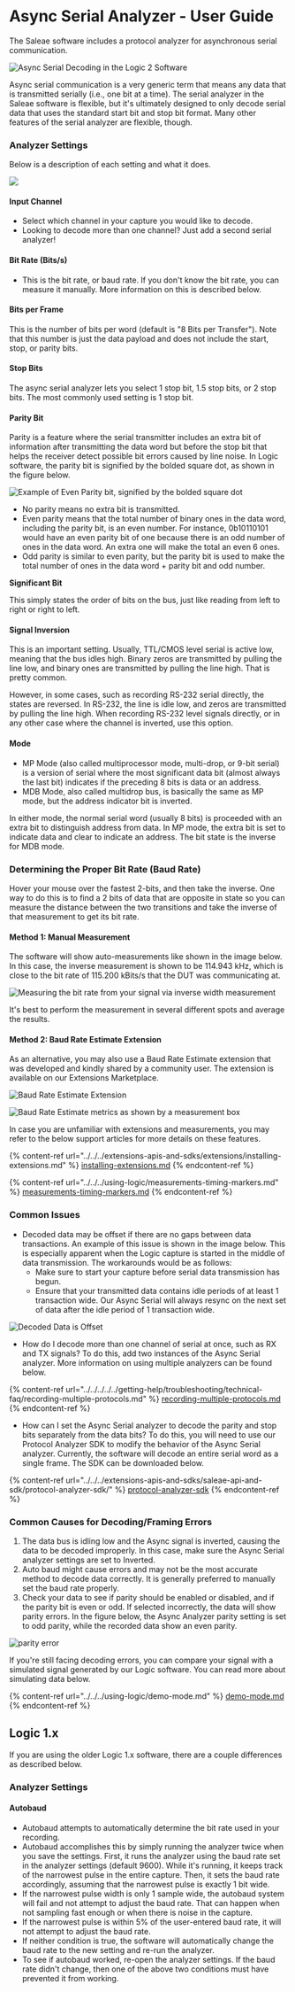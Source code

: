 # Async Serial Analyzer - User Guide

The Saleae software includes a protocol analyzer for asynchronous serial communication.

![Async Serial Decoding in the Logic 2 Software](<../../../../../.gitbook/assets/Screen Shot 2021-07-02 at 3.51.21 PM.png>)

Async serial communication is a very generic term that means any data that is transmitted serially (i.e., one bit at a time). The serial analyzer in the Saleae software is flexible, but it's ultimately designed to only decode serial data that uses the standard start bit and stop bit format. Many other features of the serial analyzer are flexible, though.

### Analyzer Settings

Below is a description of each setting and what it does.

![](<../../../../../.gitbook/assets/Screen Shot 2021-07-02 at 3.53.02 PM.png>)

#### **Input Channel**

* Select which channel in your capture you would like to decode.&#x20;
* Looking to decode more than one channel? Just add a second serial analyzer!

#### **Bit Rate (Bits/s)**

* This is the bit rate, or baud rate. If you don't know the bit rate, you can measure it manually. More information on this is described below.

#### **Bits per Frame**

This is the number of bits per word (default is "8 Bits per Transfer"). Note that this number is just the data payload and does not include the start, stop, or parity bits.

#### **Stop Bits**

The async serial analyzer lets you select 1 stop bit, 1.5 stop bits, or 2 stop bits. The most commonly used setting is 1 stop bit.

#### **Parity Bit**

Parity is a feature where the serial transmitter includes an extra bit of information after transmitting the data word but before the stop bit that helps the receiver detect possible bit errors caused by line noise. In Logic software, the parity bit is signified by the bolded square dot, as shown in the figure below.

![Example of Even Parity bit, signified by the bolded square dot](<../../../../../.gitbook/assets/Screen Shot 2021-07-02 at 3.59.02 PM.png>)

* No parity means no extra bit is transmitted.
* Even parity means that the total number of binary ones in the data word, including the parity bit, is an even number. For instance, 0b10110101 would have an even parity bit of one because there is an odd number of ones in the data word. An extra one will make the total an even 6 ones.
* Odd parity is similar to even parity, but the parity bit is used to make the total number of ones in the data word + parity bit and odd number.

**Significant Bit**

This simply states the order of bits on the bus, just like reading from left to right or right to left.

#### **Signal Inversion**

This is an important setting. Usually, TTL/CMOS level serial is active low, meaning that the bus idles high. Binary zeros are transmitted by pulling the line low, and binary ones are transmitted by pulling the line high. That is pretty common.

However, in some cases, such as recording RS-232 serial directly, the states are reversed. In RS-232, the line is idle low, and zeros are transmitted by pulling the line high. When recording RS-232 level signals directly, or in any other case where the channel is inverted, use this option.

#### **Mode**

* MP Mode (also called multiprocessor mode, multi-drop, or 9-bit serial) is a version of serial where the most significant data bit (almost always the last bit) indicates if the preceding 8 bits is data or an address.
* MDB Mode, also called multidrop bus, is basically the same as MP mode, but the address indicator bit is inverted.

In either mode, the normal serial word (usually 8 bits) is proceeded with an extra bit to distinguish address from data. In MP mode, the extra bit is set to indicate data and clear to indicate an address. The bit state is the inverse for MDB mode.

### **Determining the Proper Bit Rate (Baud Rate)**

Hover your mouse over the fastest 2-bits, and then take the inverse. One way to do this is to find a 2 bits of data that are opposite in state so you can measure the distance between the two transitions and take the inverse of that measurement to get its bit rate.&#x20;

#### Method 1: Manual Measurement

The software will show auto-measurements like shown in the image below. In this case, the inverse measurement is shown to be 114.943 kHz, which is close to the bit rate of 115.200 kBits/s that the DUT was communicating at.

![Measuring the bit rate from your signal via inverse width measurement](<../../../../../.gitbook/assets/Screen Shot 2021-07-02 at 4.02.35 PM.png>)

It's best to perform the measurement in several different spots and average the results.

#### Method 2: Baud Rate Estimate Extension

As an alternative, you may also use a Baud Rate Estimate extension that was developed and kindly shared by a community user. The extension is available on our Extensions Marketplace.

![Baud Rate Estimate Extension](<../../../../../.gitbook/assets/Screen Shot 2021-07-02 at 4.11.24 PM.png>)

![Baud Rate Estimate metrics as shown by a measurement box](<../../../../../.gitbook/assets/Screen Shot 2021-07-02 at 4.12.58 PM.png>)

In case you are unfamiliar with extensions and measurements, you may refer to the below support articles for more details on these features.

{% content-ref url="../../../extensions-apis-and-sdks/extensions/installing-extensions.md" %}
[installing-extensions.md](../../../extensions-apis-and-sdks/extensions/installing-extensions.md)
{% endcontent-ref %}

{% content-ref url="../../../using-logic/measurements-timing-markers.md" %}
[measurements-timing-markers.md](../../../using-logic/measurements-timing-markers.md)
{% endcontent-ref %}

### **Common Issues**

* Decoded data may be offset if there are no gaps between data transactions. An example of this issue is shown in the image below. This is especially apparent when the Logic capture is started in the middle of data transmission. The workarounds would be as follows:
  * Make sure to start your capture before serial data transmission has begun.
  * Ensure that your transmitted data contains idle periods of at least 1 transaction wide. Our Async Serial will always resync on the next set of data after the idle period of 1 transaction wide.

![Decoded Data is Offset](<../../../../../.gitbook/assets/Screen Shot 2022-03-03 at 8.23.35 PM.png>)

* How do I decode more than one channel of serial at once, such as RX and TX signals? To do this, add two instances of the Async Serial analyzer. More information on using multiple analyzers can be found below.

{% content-ref url="../../../../../getting-help/troubleshooting/technical-faq/recording-multiple-protocols.md" %}
[recording-multiple-protocols.md](../../../../../getting-help/troubleshooting/technical-faq/recording-multiple-protocols.md)
{% endcontent-ref %}

* How can I set the Async Serial analyzer to decode the parity and stop bits separately from the data bits? To do this, you will need to use our Protocol Analyzer SDK to modify the behavior of the Async Serial analyzer. Currently, the software will decode an entire serial word as a single frame. The SDK can be downloaded below.

{% content-ref url="../../../extensions-apis-and-sdks/saleae-api-and-sdk/protocol-analyzer-sdk/" %}
[protocol-analyzer-sdk](../../../extensions-apis-and-sdks/saleae-api-and-sdk/protocol-analyzer-sdk/)
{% endcontent-ref %}

### **Common Causes for Decoding/Framing Errors**

1. The data bus is idling low and the Async signal is inverted, causing the data to be decoded improperly. In this case, make sure the Async Serial analyzer settings are set to Inverted.
2. Auto baud might cause errors and may not be the most accurate method to decode data correctly. It is generally preferred to manually set the baud rate properly.
3. Check your data to see if parity should be enabled or disabled, and if the parity bit is even or odd. If selected incorrectly, the data will show parity errors. In the figure below, the Async Analyzer parity setting is set to odd parity, while the recorded data show an even parity.

![parity error](https://trello-attachments.s3.amazonaws.com/55f0ad9685db3c82f0f3aeba/56131d271c503cac73630f28/f581fa8b595a6b6dfd5f570e58d87569/parity_error.png)

If you're still facing decoding errors, you can compare your signal with a simulated signal generated by our Logic software. You can read more about simulating data below.

{% content-ref url="../../../using-logic/demo-mode.md" %}
[demo-mode.md](../../../using-logic/demo-mode.md)
{% endcontent-ref %}

## Logic 1.x

If you are using the older Logic 1.x software, there are a couple differences as described below.

### Analyzer Settings

#### **Autobaud**

* Autobaud attempts to automatically determine the bit rate used in your recording.
* Autobaud accomplishes this by simply running the analyzer twice when you save the settings. First, it runs the analyzer using the baud rate set in the analyzer settings (default 9600). While it's running, it keeps track of the narrowest pulse in the entire capture. Then, it sets the baud rate accordingly, assuming that the narrowest pulse is exactly 1 bit wide.&#x20;
* If the narrowest pulse width is only 1 sample wide, the autobaud system will fail and not attempt to adjust the baud rate. That can happen when not sampling fast enough or when there is noise in the capture.
* If the narrowest pulse is within 5% of the user-entered baud rate, it will not attempt to adjust the baud rate.
* If neither condition is true, the software will automatically change the baud rate to the new setting and re-run the analyzer.
* To see if autobaud worked, re-open the analyzer settings. If the baud rate didn't change, then one of the above two conditions must have prevented it from working.
